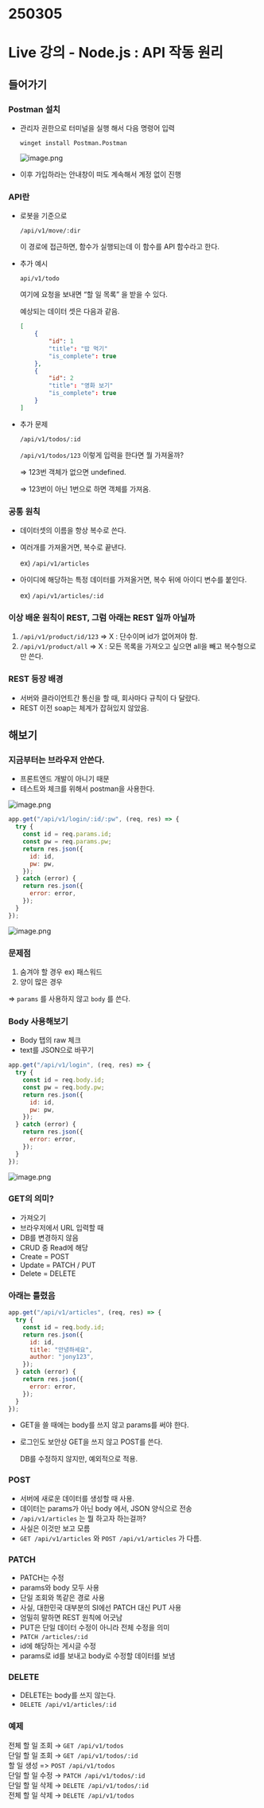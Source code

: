 # 250305

# Live 강의 - Node.js : API 작동 원리

## 들어가기

### Postman 설치

- 관리자 권한으로 터미널을 실행 해서 다음 명령어 입력
    
    `winget install Postman.Postman` 
    
    ![image.png](image.png)
    
- 이후 가입하라는 안내창이 떠도 계속해서 계정 없이 진행

### API란

- 로봇을 기준으로
    
    `/api/v1/move/:dir`
    
    이 경로에 접근하면, 함수가 실행되는데 이 함수를 API 함수라고 한다.
    
- 추가 예시
    
    `api/v1/todo`
    
    여기에 요청을 보내면 “할 일 목록” 을 받을 수 있다.
    
    예상되는 데이터 셋은 다음과 같음.
    
    ```json
    [
    	{
    		"id": 1
    		"title": "밥 먹기"
    		"is_complete": true
    	},
    	{
    		"id": 2
    		"title": "영화 보기"
    		"is_complete": true
    	}
    ]
    ```
    
- 추가 문제
    
    `/api/v1/todos/:id`
    
    `/api/v1/todos/123` 이렇게 입력을 한다면 뭘 가져올까?
    
    ⇒ 123번 객체가 없으면 undefined.
    
    ⇒ 123번이 아닌 1번으로 하면 객체를 가져옴.
    

### 공통 원칙

- 데이터셋의 이름을 항상 복수로 쓴다.
- 여러개를 가져올거면, 복수로 끝낸다.
    
    ex) `/api/v1/articles`
    
- 아이디에 해당하는 특정 데이터를 가져올거면, 복수 뒤에 아이디 변수를 붙인다.
    
    ex) `/api/v1/articles/:id` 
    

### 이상 배운 원칙이 REST, 그럼 아래는 REST 일까 아닐까

1. `/api/v1/product/id/123` ⇒ X : 단수이며 id가 없어져야 함.
2. `/api/v1/product/all` ⇒ X : 모든 목록을 가져오고 싶으면 all을 빼고 복수형으로만 쓴다.

### REST 등장 배경

- 서버와 클라이언트간 통신을 할 때, 회사마다 규칙이 다 달랐다.
- REST 이전 soap는 체계가 잡혀있지 않았음.

## 해보기

### 지금부터는 브라우저 안쓴다.

- 프론트엔드 개발이 아니기 때문
- 테스트와 체크를 위해서 postman을 사용한다.

![image.png](image%201.png)

```jsx
app.get("/api/v1/login/:id/:pw", (req, res) => {
  try {
    const id = req.params.id;
    const pw = req.params.pw;
    return res.json({
      id: id,
      pw: pw,
    });
  } catch (error) {
    return res.json({
      error: error,
    });
  }
});
```

![image.png](image%202.png)

### 문제점

1. 숨겨야 할 경우 ex) 패스워드
2. 양이 많은 경우

⇒ `params` 를 사용하지 않고 `body` 를 쓴다.

### Body 사용해보기

- Body 탭의 raw 체크
- text를 JSON으로 바꾸기

```jsx
app.get("/api/v1/login", (req, res) => {
  try {
    const id = req.body.id;
    const pw = req.body.pw;
    return res.json({
      id: id,
      pw: pw,
    });
  } catch (error) {
    return res.json({
      error: error,
    });
  }
});
```

![image.png](image%203.png)

### GET의 의미?

- 가져오기
- 브라우저에서 URL 입력할 때
- DB를 변경하지 않음
- CRUD 중 Read에 해당
- Create = POST
- Update = PATCH / PUT
- Delete = DELETE

### 아래는 틀렸음

```jsx
app.get("/api/v1/articles", (req, res) => {
  try {
    const id = req.body.id;
    return res.json({
      id: id,
      title: "안녕하세요",
      author: "jony123",
    });
  } catch (error) {
    return res.json({
      error: error,
    });
  }
});
```

- GET을 쓸 때에는 body를 쓰지 않고 params를 써야 한다.
- 로그인도 보안상 GET을 쓰지 않고 POST를 쓴다.
    
    DB를 수정하지 않지만, 예외적으로 적용.
    

### POST

- 서버에 새로운 데이터를 생성할 때 사용.
- 데이터는 params가 아닌 body 에서, JSON 양식으로 전송
- `/api/v1/articles` 는 뭘 하고자 하는걸까?
- 사실은 이것만 보고 모름
- `GET /api/v1/articles` 와 `POST /api/v1/articles` 가 다름.

### PATCH

- PATCH는 수정
- params와 body 모두 사용
- 단일 조회와 똑같은 경로 사용
- 사실, 대한민국 대부분의 SI에선 PATCH 대신 PUT 사용
- 엄밀히 말하면 REST 원칙에 어긋남
- PUT은 단일 데이터 수정이 아니라 전체 수정을 의미
- `PATCH /articles/:id`
- id에 해당하는 게시글 수정
- params로 id를 보내고 body로 수정할 데이터를 보냄

### DELETE

- DELETE는 body를 쓰지 않는다.
- `DELETE /api/v1/articles/:id`

### 예제

전체 할 일 조회 → `GET /api/v1/todos`  
단일 할 일 조회 → `GET /api/v1/todos/:id`  
할 일 생성 => `POST /api/v1/todos`  
단일 할 일 수정 → `PATCH /api/v1/todos/:id`  
단일 할 일 삭제 → `DELETE /api/v1/todos/:id`  
전체 할 일 삭제 → `DELETE /api/v1/todos`  
